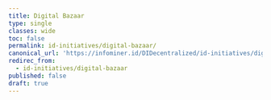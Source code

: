 ```yaml
---
title: Digital Bazaar
type: single
classes: wide
toc: false
permalink: id-initiatives/digital-bazaar/
canonical_url: 'https://infominer.id/DIDecentralized/id-initiatives/digital-bazaar/'
redirec_from:
  - id-initiatives/digital-bazaar
published: false
draft: true
---
```

